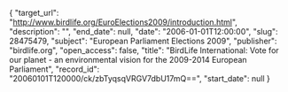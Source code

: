 {
  "target_url": "http://www.birdlife.org/EuroElections2009/introduction.html", 
  "description": "", 
  "end_date": null, 
  "date": "2006-01-01T12:00:00", 
  "slug": 28475479, 
  "subject": "European Parliament Elections 2009", 
  "publisher": "birdlife.org", 
  "open_access": false, 
  "title": "BirdLife International: Vote for our planet - an environmental vision for the 2009-2014 European Parliament", 
  "record_id": "20060101T120000/ck/zbTyqsqVRGV7dbU17mQ==", 
  "start_date": null
}

